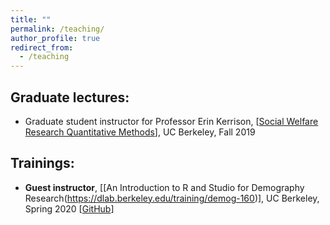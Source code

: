 ```yaml
---
title: ""
permalink: /teaching/
author_profile: true 
redirect_from:
  - /teaching
---
```



## Graduate lectures:
- Graduate student instructor for Professor Erin Kerrison, [[Social Welfare Research Quantitative Methods](https://github.com/ds-modules/SW-282)], UC Berkeley, Fall 2019

## Trainings:
- **Guest instructor**, [[An Introduction to R and Studio for Demography Research(https://dlab.berkeley.edu/training/demog-160)], UC Berkeley, Spring 2020 [[GitHub](https://github.com/chengren/D_Lab-consulting/tree/master/dlab_training)]

